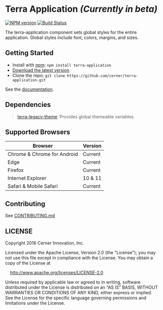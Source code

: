 # Terra Application _(Currently in beta)_

[![NPM version](http://img.shields.io/npm/v/terra-application.svg)](https://www.npmjs.org/package/terra-application)
[![Build Status](https://travis-ci.org/cerner/terra-application.svg?branch=master)](https://travis-ci.org/cerner/terra-application)

The terra-application component sets global styles for the entire application. Global styles include font, colors, margins, and sizes.

## Getting Started
- Install with [npm](https://www.npmjs.com): `npm install terra-application`
- [Download the latest version](https://github.com/cerner/terra-application/archive/master.zip)
- Clone the repo: `git clone https://github.com/cerner/terra-application.git`

See the [documentation](docs/).

## Dependencies

> [terra-legacy-theme](https://github.com/cerner/terra-legacy-theme): Provides global themeable variables.

## Supported Browsers
| Browser                     | Version |
|-----------------------------|---------|
| Chrome & Chrome for Android | Current |
| Edge                        | Current |
| Firefox                     | Current |
| Internet Explorer           | 10 & 11 |
| Safari & Mobile Safari      | Current |

## Contributing

See [CONTRIBUTING.md](CONTRIBUTING.md)

## LICENSE

Copyright 2016 Cerner Innovation, Inc.

Licensed under the Apache License, Version 2.0 (the "License"); you may not use this file except in compliance with the License. You may obtain a copy of the License at

&nbsp;&nbsp;&nbsp;&nbsp;http://www.apache.org/licenses/LICENSE-2.0

Unless required by applicable law or agreed to in writing, software distributed under the License is distributed on an "AS IS" BASIS, WITHOUT WARRANTIES OR CONDITIONS OF ANY KIND, either express or implied. See the License for the specific language governing permissions and limitations under the License.
